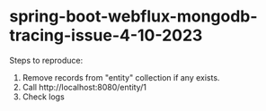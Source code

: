 # spring-boot-webflux-mongodb-tracing-issue-4-10-2023

Steps to reproduce:

1. Remove records from "entity" collection if any exists.
2. Call http://localhost:8080/entity/1
3. Check logs